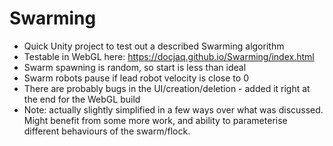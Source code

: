 # Swarming

- Quick Unity project to test out a described Swarming algorithm
- Testable in WebGL here: https://docjaq.github.io/Swarming/index.html
- Swarm spawning is random, so start is less than ideal
- Swarm robots pause if lead robot velocity is close to 0
- There are probably bugs in the UI/creation/deletion - added it right at the end for the WebGL build
- Note: actually slightly simplified in a few ways over what was discussed. Might benefit from some more work, and ability to parameterise different behaviours of the swarm/flock.
